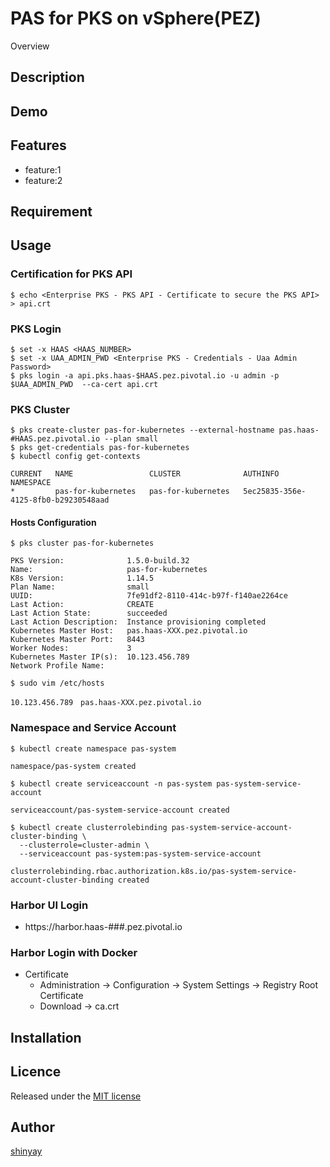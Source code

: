 # PAS for PKS on vSphere(PEZ)

Overview

## Description

## Demo

## Features

- feature:1
- feature:2

## Requirement

## Usage
### Certification for PKS API
```
$ echo <Enterprise PKS - PKS API - Certificate to secure the PKS API> > api.crt
```
### PKS Login
```
$ set -x HAAS <HAAS_NUMBER>
$ set -x UAA_ADMIN_PWD <Enterprise PKS - Credentials - Uaa Admin Password>
$ pks login -a api.pks.haas-$HAAS.pez.pivotal.io -u admin -p $UAA_ADMIN_PWD  --ca-cert api.crt
```

### PKS Cluster
```
$ pks create-cluster pas-for-kubernetes --external-hostname pas.haas-#HAAS.pez.pivotal.io --plan small
$ pks get-credentials pas-for-kubernetes
$ kubectl config get-contexts

CURRENT   NAME                 CLUSTER              AUTHINFO                               NAMESPACE
*         pas-for-kubernetes   pas-for-kubernetes   5ec25835-356e-4125-8fb0-b29230548aad
```

#### Hosts Configuration
```
$ pks cluster pas-for-kubernetes

PKS Version:              1.5.0-build.32
Name:                     pas-for-kubernetes
K8s Version:              1.14.5
Plan Name:                small
UUID:                     7fe91df2-8110-414c-b97f-f140ae2264ce
Last Action:              CREATE
Last Action State:        succeeded
Last Action Description:  Instance provisioning completed
Kubernetes Master Host:   pas.haas-XXX.pez.pivotal.io
Kubernetes Master Port:   8443
Worker Nodes:             3
Kubernetes Master IP(s):  10.123.456.789
Network Profile Name:
```

```
$ sudo vim /etc/hosts

10.123.456.789　pas.haas-XXX.pez.pivotal.io
```

### Namespace and Service Account
```
$ kubectl create namespace pas-system

namespace/pas-system created
```

```
$ kubectl create serviceaccount -n pas-system pas-system-service-account

serviceaccount/pas-system-service-account created
```

```
$ kubectl create clusterrolebinding pas-system-service-account-cluster-binding \
  --clusterrole=cluster-admin \
  --serviceaccount pas-system:pas-system-service-account

clusterrolebinding.rbac.authorization.k8s.io/pas-system-service-account-cluster-binding created
```

### Harbor UI Login
- https://harbor.haas-###.pez.pivotal.io

### Harbor Login with Docker
- Certificate
  - Administration -> Configuration -> System Settings -> Registry Root Certificate
  - Download -> ca.crt

## Installation

## Licence

Released under the [MIT license](https://gist.githubusercontent.com/shinyay/56e54ee4c0e22db8211e05e70a63247e/raw/34c6fdd50d54aa8e23560c296424aeb61599aa71/LICENSE)

## Author

[shinyay](https://github.com/shinyay)

